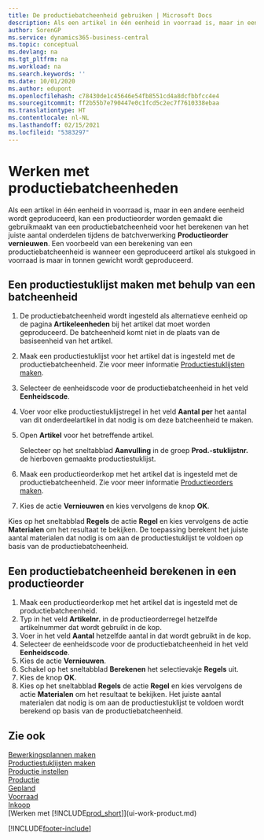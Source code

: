 ```yaml
---
title: De productiebatcheenheid gebruiken | Microsoft Docs
description: Als een artikel in één eenheid in voorraad is, maar in een andere eenheid wordt geproduceerd, moet de productieorder gebruikmaken van een productiebatcheenheid voor het berekenen van het juiste aantal onderdelen. Een voorbeeld van een berekening van een productiebatcheenheid is wanneer een geproduceerd artikel als stukgoed in voorraad is maar in tonnen gewicht wordt geproduceerd.
author: SorenGP
ms.service: dynamics365-business-central
ms.topic: conceptual
ms.devlang: na
ms.tgt_pltfrm: na
ms.workload: na
ms.search.keywords: ''
ms.date: 10/01/2020
ms.author: edupont
ms.openlocfilehash: c78430de1c45646e54fb8551cd4a8dcfbbfcc4e4
ms.sourcegitcommit: ff2b55b7e790447e0c1fcd5c2ec7f7610338ebaa
ms.translationtype: HT
ms.contentlocale: nl-NL
ms.lasthandoff: 02/15/2021
ms.locfileid: "5383297"
---
```

# <a name="work-with-manufacturing-batch-units-of-measure"></a>Werken met productiebatcheenheden
Als een artikel in één eenheid in voorraad is, maar in een andere eenheid wordt geproduceerd, kan een productieorder worden gemaakt die gebruikmaakt van een productiebatcheenheid voor het berekenen van het juiste aantal onderdelen tijdens de batchverwerking **Productieorder vernieuwen**. Een voorbeeld van een berekening van een productiebatcheenheid is wanneer een geproduceerd artikel als stukgoed in voorraad is maar in tonnen gewicht wordt geproduceerd.  

## <a name="to-create-a-production-bom-using-a-batch-unit-of-measure"></a>Een productiestuklijst maken met behulp van een batcheenheid  
1.  De productiebatcheenheid wordt ingesteld als alternatieve eenheid op de pagina **Artikeleenheden** bij het artikel dat moet worden geproduceerd. De batcheenheid komt niet in de plaats van de basiseenheid van het artikel.  
2.  Maak een productiestuklijst voor het artikel dat is ingesteld met de productiebatcheenheid. Zie voor meer informatie [Productiestuklijsten maken](production-how-to-create-production-boms.md).  
3.  Selecteer de eenheidscode voor de productiebatcheenheid in het veld **Eenheidscode**.  
4.  Voer voor elke productiestuklijstregel in het veld **Aantal per** het aantal van dit onderdeelartikel in dat nodig is om deze batcheenheid te maken.  
5.  Open **Artikel** voor het betreffende artikel.  

    Selecteer op het sneltabblad **Aanvulling** in de groep **Prod.-stuklijstnr.** de hierboven gemaakte productiestuklijst.  
6.  Maak een productieorderkop met het artikel dat is ingesteld met de productiebatcheenheid. Zie voor meer informatie [Productieorders maken](production-how-to-create-production-orders.md).  
7.  Kies de actie **Vernieuwen** en kies vervolgens de knop **OK**.  

Kies op het sneltabblad **Regels** de actie **Regel** en kies vervolgens de actie **Materialen** om het resultaat te bekijken. De toepassing berekent het juiste aantal materialen dat nodig is om aan de productiestuklijst te voldoen op basis van de productiebatcheenheid.  

## <a name="to-calculate-a-manufacturing-batch-unit-of-measure-on-a-production-order"></a>Een productiebatcheenheid berekenen in een productieorder  
1.  Maak een productieorderkop met het artikel dat is ingesteld met de productiebatcheenheid.  
2.  Typ in het veld **Artikelnr.** in de productieorderregel hetzelfde artikelnummer dat wordt gebruikt in de kop.  
3.  Voer in het veld **Aantal** hetzelfde aantal in dat wordt gebruikt in de kop.  
4.  Selecteer de eenheidscode voor de productiebatcheenheid in het veld **Eenheidscode**.  
5.  Kies de actie **Vernieuwen**.
6.  Schakel op het sneltabblad **Berekenen** het selectievakje **Regels** uit.  
7.  Kies de knop **OK**.  
8.  Kies op het sneltabblad **Regels** de actie **Regel** en kies vervolgens de actie **Materialen** om het resultaat te bekijken. Het juiste aantal materialen dat nodig is om aan de productiestuklijst te voldoen wordt berekend op basis van de productiebatcheenheid.  

## <a name="see-also"></a>Zie ook  
[Bewerkingsplannen maken](production-how-to-create-routings.md)  
[Productiestuklijsten maken](production-how-to-create-production-boms.md)     
[Productie instellen](production-configure-production-processes.md)  
[Productie](production-manage-manufacturing.md)    
[Gepland](production-planning.md)   
[Voorraad](inventory-manage-inventory.md)  
[Inkoop](purchasing-manage-purchasing.md)  
[Werken met [!INCLUDE[prod_short](includes/prod_short.md)]](ui-work-product.md)  


[!INCLUDE[footer-include](includes/footer-banner.md)]
